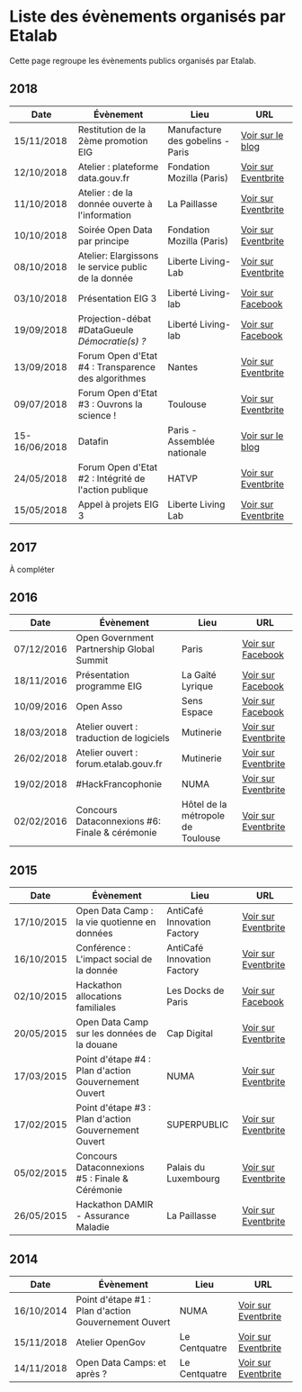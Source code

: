 # Liste des évènements organisés par Etalab

Cette page regroupe les évènements publics organisés par Etalab.

## 2018

| Date       | Évènement                                             | Lieu                      | URL                                                                                                                                                                         |
| ---------- | ----------------------------------------------------- | ------------------------- | --------------------------------------------------------------------------------------------------------------------------------------------------------------------------- |
| 15/11/2018 | Restitution de la 2ème promotion EIG | Manufacture des gobelins - Paris | [Voir sur le blog](https://www.etalab.gouv.fr/entrepreneur%c2%b7e-dinteret-general-promotion-2-bilan-et-perspectives) |
| 12/10/2018 | Atelier : plateforme data.gouv.fr                     | Fondation Mozilla (Paris) | [Voir sur Eventbrite](https://www.eventbrite.com/e/billets-atelier-plateforme-datagouvfr-50867012604#)                                                                      |
| 11/10/2018 | Atelier : de la donnée ouverte à l'information        | La Paillasse              | [Voir sur Eventbrite](https://www.eventbrite.com/e/billets-atelier-de-la-donnee-ouverte-a-linformation-50867174087#)                                                        |
| 10/10/2018 | Soirée Open Data par principe                         | Fondation Mozilla (Paris) | [Voir sur Eventbrite](https://www.eventbrite.com/e/billets-soiree-open-data-par-principe-51006845849)                                                                       |
| 08/10/2018 | Atelier: Elargissons le service public de la donnée   | Liberte Living-Lab        | [Voir sur Eventbrite](https://www.eventbrite.com/e/billets-atelier-elargissons-le-service-public-de-la-donnee-50866855133#)                                                 |
| 03/10/2018 | Présentation EIG 3                                    | Liberté Living-lab        | [Voir sur Facebook](https://www.facebook.com/events/1911979112179067/)                                                                                                      |
| 19/09/2018 | Projection-débat #DataGueule _Démocratie(s) ?_        | Liberté Living-lab        | [Voir sur Facebook](https://www.facebook.com/events/306250383520959/)                                                                                                       |
| 13/09/2018 | Forum Open d'Etat #4 : Transparence des algorithmes   | Nantes                    | [Voir sur Eventbrite](https://www.eventbrite.fr/e/billets-forum-open-detat-4-transparence-des-algorithmes-et-mediation-autour-des-donnees-48156645824#)                     |
| 09/07/2018 | Forum Open d'Etat #3 : Ouvrons la science !           | Toulouse                  | [Voir sur Eventbrite](https://www.eventbrite.fr/e/billets-forum-open-detat-3-ouvrons-la-science-47212723527#)                                                               |
| 15-16/06/2018 | Datafin  | Paris - Assemblée nationale | [Voir sur le blog](https://www.etalab.gouv.fr/hackathon-datafin-venez-exploiter-tout-le-potentiel-des-donnees-financieres-publiques) |
| 24/05/2018 | Forum Open d'Etat #2 : Intégrité de l'action publique | HATVP                     | [Voir sur Eventbrite](https://www.eventbrite.fr/e/billets-forum-open-detat-2-integrite-de-laction-publique-comprendre-les-donnees-du-repertoire-numerique-des-45762827850#) |
| 15/05/2018 | Appel à projets EIG 3                                 | Liberte Living Lab        | [Voir sur Eventbrite](https://www.eventbrite.fr/e/billets-reunion-dinformation-appel-a-projets-entrepreneure-dinteret-general-promotion-3-45716310716#)                     |

## 2017

À compléter

## 2016

| Date       | Évènement                                      | Lieu                              | URL                                                                                                                   |
| ---------- | ---------------------------------------------- | --------------------------------- | --------------------------------------------------------------------------------------------------------------------- |
| 07/12/2016 | Open Government Partnership Global Summit      | Paris                             | [Voir sur Facebook](https://www.facebook.com/events/241036296261017/)                                                 |
| 18/11/2016 | Présentation programme EIG                     | La Gaîté Lyrique                  | [Voir sur Facebook](https://www.facebook.com/events/354348118259235/)                                                 |
| 10/09/2016 | Open Asso                                      | Sens Espace                       | [Voir sur Facebook](https://www.facebook.com/events/776973225777737/)                                                 |
| 18/03/2018 | Atelier ouvert : traduction de logiciels       | Mutinerie                         | [Voir sur Eventbrite](https://www.eventbrite.fr/e/billets-atelier-ouvert-etalab-traduction-de-logiciels-22728856622#) |
| 26/02/2018 | Atelier ouvert : forum.etalab.gouv.fr          | Mutinerie                         | [Voir sur Eventbrite](https://www.eventbrite.fr/e/billets-atelier-ouvert-forumetalabgouvfr-21492230841#)              |
| 19/02/2018 | #HackFrancophonie                              | NUMA                              | [Voir sur Eventbrite](https://www.eventbrite.fr/e/billets-hackfrancophonie-20421875379#)                              |
| 02/02/2016 | Concours Dataconnexions #6: Finale & cérémonie | Hôtel de la métropole de Toulouse | [Voir sur Eventbrite](https://www.eventbrite.fr/e/billets-concours-dataconnexions-6-finale-ceremonie-19573273187#)    |

## 2015

| Date       | Évènement                                            | Lieu                        | URL                                                                                                                     |
| ---------- | ---------------------------------------------------- | --------------------------- | ----------------------------------------------------------------------------------------------------------------------- |
| 17/10/2015 | Open Data Camp : la vie quotienne en données         | AntiCafé Innovation Factory | [Voir sur Eventbrite](https://www.eventbrite.fr/e/billets-open-data-camp-la-vie-quotienne-en-donnees-18610553667#)      |
| 16/10/2015 | Conférence : L'impact social de la donnée            | AntiCafé Innovation Factory | [Voir sur Eventbrite](https://www.eventbrite.fr/e/billets-conference-limpact-social-de-la-donnee-18668658460#)          |
| 02/10/2015 | Hackathon allocations familiales                     | Les Docks de Paris          | [Voir sur Facebook](https://www.facebook.com/events/790007911122308/)                                                   |
| 20/05/2015 | Open Data Camp sur les données de la douane          | Cap Digital                 | [Voir sur Eventbrite](https://www.eventbrite.fr/e/open-data-camp-sur-les-donnees-de-la-douane-tickets-16764813007#)     |
| 17/03/2015 | Point d'étape #4 : Plan d'action Gouvernement Ouvert | NUMA                        | [Voir sur Eventbrite](https://www.eventbrite.fr/e/billets-point-detape-4-plan-daction-gouvernement-ouvert-14892994347#) |
| 17/02/2015 | Point d'étape #3 : Plan d'action Gouvernement Ouvert | SUPERPUBLIC                 | [Voir sur Eventbrite](https://www.eventbrite.fr/e/billets-point-detape-3-plan-daction-gouvernement-ouvert-14892848912#) |
| 05/02/2015 | Concours Dataconnexions #5 : Finale & Cérémonie      | Palais du Luxembourg        | [Voir sur Eventbrite](https://www.eventbrite.fr/e/billets-concours-dataconnexions-5-finale-ceremonie-15174676867#)      |
| 26/05/2015 | Hackathon DAMIR - Assurance Maladie                  | La Paillasse                | [Voir sur Eventbrite](https://www.eventbrite.fr/e/billets-hackathon-damir-assurance-maladie-etalab-14989462887#)        |

## 2014

| Date       | Évènement                                            | Lieu          | URL                                                                                                                                             |
| ---------- | ---------------------------------------------------- | ------------- | ----------------------------------------------------------------------------------------------------------------------------------------------- |
| 16/10/2014 | Point d'étape #1 : Plan d'action Gouvernement Ouvert | NUMA          | [Voir sur Eventbrite](https://www.eventbrite.fr/e/billets-point-detape-1-elaboration-du-plan-daction-national-gouvernement-ouvert-14892806786#) |
| 15/11/2018 | Atelier OpenGov                                      | Le Centquatre | [Voir sur Eventbrite](https://www.eventbrite.fr/e/atelier-opengov-lors-de-la-semaine-de-linnovation-publique-tickets-14216571147#)              |
| 14/11/2018 | Open Data Camps: et après ?                          | Le Centquatre | [Voir sur Eventbrite](https://www.eventbrite.fr/e/billets-open-data-camps-et-apres-open-data-camps-et-apres-13752216249#)                       |
